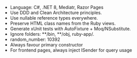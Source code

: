 
* Language: C#, .NET 8, Mediatr, Razor Pages
* Use DDD and Clean Architecture principles.
* Use nullable reference types everywhere.
* Preserve HTML class names from the Ruby views.
* Generate xUnit tests with AutoFixture + Moq/NSubstitute.
* Ignore folders: **/bin, **/obj, ruby-app/.
* random_number: 10392
* Always favour primary constructor
* For frontend pages, always inject ISender for query usage